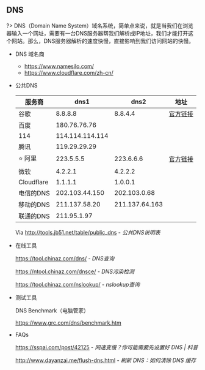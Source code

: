 ## DNS

?> DNS（Domain Name System）域名系统，简单点来说，就是当我们在浏览器输入一个网址，需要有一台DNS服务器帮我们解析成IP地址，我们才能打开这个网站。那么，DNS服务器解析的速度快慢，直接影响到我们访问网站的快慢。

- DNS 域名商
    - https://www.namesilo.com/
    - https://www.cloudflare.com/zh-cn/
 

- 公共DNS

  | 服务商     | dns1            | dns2           | 地址                                                       |
  | ---------- | --------------- | -------------- | ---------------------------------------------------------- |
  | 谷歌       | 8.8.8.8         | 8.8.4.4        | [官方链接](https://developers.google.com/speed/public-dns) |
  | 百度       | 180.76.76.76    |                |                                                            |
  | 114        | 114.114.114.114 |                |                                                            |
  | 腾讯       | 119.29.29.29    |                |                                                            |
  | ⭐ 阿里     | 223.5.5.5       | 223.6.6.6      | [官方链接](https://www.alidns.com/)                        |
  | 微软       | 4.2.2.1         | 4.2.2.2        |                                                            |
  | Cloudflare | 1.1.1.1         | 1.0.0.1        |                                                            |
  | 电信的DNS  | 202.103.44.150  | 202.103.0.68   |                                                            |
  | 移动的DNS  | 211.137.58.20   | 211.137.64.163 |                                                            |
  | 联通的DNS  | 211.95.1.97     |                |                                                            |

  Via http://tools.jb51.net/table/public_dns - *公共DNS说明表*



- 在线工具

  https://tool.chinaz.com/dns/ - *DNS查询*

  https://ntool.chinaz.com/dnsce/ - *DNS污染检测*

  https://tool.chinaz.com/nslookup/ - *nslookup查询*



- 测试工具

  DNS Benchmark（电脑管家）

  https://www.grc.com/dns/benchmark.htm



- FAQs

  https://sspai.com/post/42125 - *网速变慢？你可能需要先设置好 DNS | 科普*

  http://www.dayanzai.me/flush-dns.html - *刷新 DNS：如何清除 DNS 缓存*

